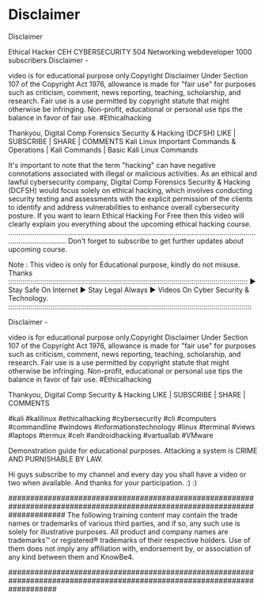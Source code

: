 # Disclaimer
Disclaimer

Ethical Hacker CEH 
CYBERSECURITY 504
Networking
webdeveloper
1000 subscribers
Disclaimer -

video is for educational purpose only.Copyright Disclaimer Under Section 107 of the Copyright Act 1976, allowance is made for "fair use" for purposes such as criticism, comment, news reporting, teaching, scholarship, and research. Fair use is a use permitted by copyright statute that might otherwise be infringing. Non-profit, educational or personal use tips the balance in favor of fair use.
#Ethical​hacking ​

Thankyou,
Digital Comp Forensics Security & Hacking (DCFSH)
LIKE | SUBSCRIBE | SHARE | COMMENTS
Kali Linux Important Commands & Operations | Kali Commands | Basic Kali Linux Commands

It's important to note that the term "hacking" can have negative connotations associated with illegal or malicious activities. As an ethical and lawful cybersecurity company, Digital Comp Forensics Security & Hacking (DCFSH) would focus solely on ethical hacking, which involves conducting security testing and assessments with the explicit permission of the clients to identify and address vulnerabilities to enhance overall cybersecurity posture.
If you want to learn Ethical Hacking  For Free then this video will clearly explain you everything about the upcoming ethical hacking course.
.........................................................................................................................................................
Don't forget to subscribe to get further updates about upcoming course.

Note :  This video is only for Educational purpose, kindly do not misuse.
Thanks
::::::::::::::::::::::::::::::::::::::::::::::::::::::::::::::::::::::::::::::::::::::::::::::::::::::::::::::::::::::::
▶ Stay Safe On Internet
▶ Stay Legal Always
▶ Videos On Cyber Security & Technology.
::::::::::::::::::::::::::::::::::::::::::::::::::::::::::::::::::::::::::::::::::::::::::::::::::::::::::::::::::::::::::

Disclaimer -

video is for educational purpose only.Copyright Disclaimer Under Section 107 of the Copyright Act 1976, allowance is made for "fair use" for purposes such as criticism, comment, news reporting, teaching, scholarship, and research. Fair use is a use permitted by copyright statute that might otherwise be infringing. Non-profit, educational or personal use tips the balance in favor of fair use.
#Ethical​hacking 

Thankyou,
Digital Comp Security & Hacking 
LIKE | SUBSCRIBE | SHARE | COMMENTS

#kali #kalilinux #ethicalhacking  #cybersecurity #cli
#computers #commandline #windows #informationstechnology #linux
#terminal #views #laptops #termux #ceh #androidhacking  #vartuallab
#VMware


Demonstration guide for educational purposes. 
Attacking a system is CRIME AND PURNISHABLE BY LAW.

Hi guys subscribe to my channel and every day you shall have a video or two when available.
And thanks for your participation. :) :)


#############################################################################################################################
The following training content may contain the trade names or trademarks of various third parties, and if so, 
any such use is solely for illustrative purposes. All product and company names are trademarks™ or 
registered® trademarks of their respective holders. Use of them does not imply any affiliation with, endorsement by, 
or association of any kind between them and KnowBe4.

###########################################################################################################################
